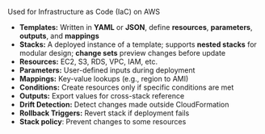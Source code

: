 Used for Infrastructure as Code (IaC) on AWS

- **Templates:** Written in **YAML** or **JSON**, define **resources**, **parameters**, **outputs**, and **mappings**
- **Stacks:** A deployed instance of a template; supports **nested stacks** for modular design; **change sets** preview changes before update
- **Resources:** EC2, S3, RDS, VPC, IAM, etc.
- **Parameters:** User-defined inputs during deployment  
- **Mappings:** Key-value lookups (e.g., region to AMI)
- **Conditions:** Create resources only if specific conditions are met
- **Outputs:** Export values for cross-stack reference
- **Drift Detection:** Detect changes made outside CloudFormation
- **Rollback Triggers:** Revert stack if deployment fails
- **Stack policy**: Prevent changes to some resources
